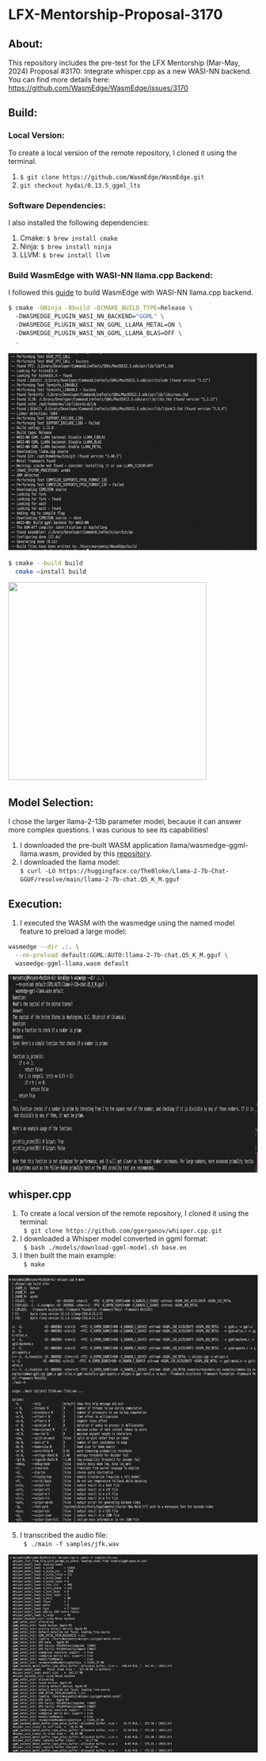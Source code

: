 # LFX-Mentorship-Proposal-3170

## About:
This repository includes the pre-test for the LFX Mentorship (Mar-May, 2024) Proposal #3170: Integrate whisper.cpp as a new WASI-NN backend. You can find more details here: https://github.com/WasmEdge/WasmEdge/issues/3170

## Build: 

### Local Version:
To create a local version of the remote repository, I cloned it using the terminal.
1. `$ git clone https://github.com/WasmEdge/WasmEdge.git`
2. `git checkout hydai/0.13.5_ggml_lts`

### Software Dependencies:
I also installed the following dependencies:
1. Cmake: `$ brew install cmake`
2. Ninja: `$ brew install ninja`
3. LLVM: `$ brew install llvm`

### Build WasmEdge with WASI-NN llama.cpp Backend:
I followed this [guide](https://wasmedge.org/docs/contribute/source/plugin/wasi_nn/#build-wasmedge-with-wasi-nn-llamacpp-backend) to build WasmEdge with WASI-NN llama.cpp backend.   
```bash
$ cmake -GNinja -Bbuild -DCMAKE_BUILD_TYPE=Release \  
  -DWASMEDGE_PLUGIN_WASI_NN_BACKEND="GGML" \  
  -DWASMEDGE_PLUGIN_WASI_NN_GGML_LLAMA_METAL=ON \  
  -DWASMEDGE_PLUGIN_WASI_NN_GGML_LLAMA_BLAS=OFF \  
  .
```
<img src="https://github.com/MaryamTaj/LFX-Pre-test/blob/main/cmake" width="800" height="400">

```bash
$ cmake --build build
  cmake –install build
```
<img src="https://github.com/MaryamTaj/LFX-Pre-test/blob/main/cmake%20%E2%80%93install%20build" width="400" height="400">

## Model Selection:
I chose the larger llama-2-13b parameter model, because it can answer more complex questions. I was curious to see its capabilities!

1. I downloaded the pre-built WASM application llama/wasmedge-ggml-llama.wasm, provided by this [repository](https://github.com/second-state/WasmEdge-WASINN-examples/blob/master/wasmedge-ggml/README.md).
2. I downloaded the llama model:
   <br>
`$ curl -LO https://huggingface.co/TheBloke/Llama-2-7b-Chat-GGUF/resolve/main/llama-2-7b-chat.Q5_K_M.gguf`

## Execution:
1. I executed the WASM with the wasmedge using the named model feature to preload a large model:
```bash
wasmedge --dir .:. \
  --nn-preload default:GGML:AUTO:llama-2-7b-chat.Q5_K_M.gguf \
  wasmedge-ggml-llama.wasm default
```
<img src="https://github.com/MaryamTaj/LFX-Pre-test/blob/main/Execution" width="1000" height="400">

## whisper.cpp

1. To create a local version of the remote repository, I cloned it using the terminal:
   <br>
` $ git clone https://github.com/ggerganov/whisper.cpp.git`
2. I downloaded a Whisper model converted in ggml format:
   <br>
` $ bash ./models/download-ggml-model.sh base.en`
3. I then built the main example:
   <br>
` $ make`
<img src="https://github.com/MaryamTaj/LFX-Pre-test/blob/main/make" width="800" height="500">

5. I transcribed the audio file:
   <br>
` $ ./main -f samples/jfk.wav`
<img src="https://github.com/MaryamTaj/LFX-Pre-test/blob/main/transcribe" width="600" height="400">

